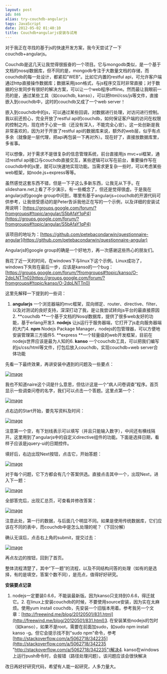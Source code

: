 ```yaml
---
layout: post
id: 846
alias: try-couchdb-angularjs
tags: JavaScript
date: 2012-05-02 01:40:10
title: Couchdb+angularjs安装与试用
---
```


对于我正在寻找的基于js的快速开发方案，我今天尝试了一下couchdb+angularjs。

Couchdb是这几天让我觉得很振奋的一个项目。它与mongodb类似，是一个基于文档的nosql数据库，但不同的是，mongodb专注于大数量文档的存储，而couchdb的每一处设计，都紧扣"WEB"。比如它内置的restful api，可允许客户端通过http直接操作数据库；数据采用json格式，与js程序交互时非常直接；对于数据的分发同步有很好的解决方案，可以让一个web程序offline。然而最让我眼前一亮的是，通过某些工具（如couchdb, kanso），可以把html/css/js等文件，直接嵌入到couchdb中，这时的couchdb又成了一个web server！

嵌入到couchdb中的js，可以通过某些回调，对数据进行处理，对访问进行控制。我以前还担心，完全开放了restful api的couchdb，如何保证客户端的访问在权限的控制之内，现在终于心安一些（还没有深入，不能完全心安）。这一处创新是我非常喜欢的，因为对于开放了restful api的数据库来说，额外的web层，似乎有点多余（就像是一层代理，把api再包装一下再对外）。现在好了，直接放数据库里，多省事。

可以想像，对于需求不是很复杂的信息管理系统，前台直接用js mvc+ui框架，通过restful api接口与couchdb直接交互，某些逻辑可以写在前台，重要操作写在couchdb中的js里，就可以快速地实现功能。当需求更复杂一些时，可以考虑某些web框架，如node.js+express等等。

虽然感觉这套东西不错，但是一下子这么多新东西，让我无从下手。在slideshare.net上看了不少演示，有一些概念了，但还是觉得很虚。于是我在angularjs的google group中问到，哪里有基于angularjs+couchdb的开源代码可供参考，让我倍受感动的是Peter告诉我他正在写的一个示例，以及详细的安装试用说明：[https://groups.google.com/forum/?fromgroups#!topic/angular/S5bAfaY1qP4](https://groups.google.com/forum/?fromgroups#!topic/angular/S5bAfaY1qP4)

该项目的地址为：[https://github.com/petebacondarwin/questionnaire-angular](https://github.com/petebacondarwin/questionnaire-angular)

Angularjs的google group的确是一个好地方，再一次感谢这些热心的朋友们。

我花了近一天的时间，在windows下与linux下这个示例。Linux成功了，windows下失败在最后一步，应该是kanso的一个bug：[https://groups.google.com/forum/?fromgroups#!topic/kanso/O-2dpLNTTn0](https://groups.google.com/forum/?fromgroups#!topic/kanso/O-2dpLNTTn0)

这里先解释一下提到的一些词：

1.  **angularjs** 一个浏览器端的mvc框架，双向绑定、router、directive、filter、以及对测试的良好支持，深深打动了我，是让我尝试转向js平台的最直接原因2.  **couchdb **一个基于文档的Nosql数据库，提供了很多web友好的功能，基于erlang开发3.  **nodejs** 让js运行于服务器端，它打开了js走向服务器端的大门4.  **npm** Nodejs Package Manager，nodejs的包管理器，可以方便地安装管理第三方插件5.  **express **一个轻量级的web开发框架，目前在nodejs世界应该是最为人知的6.  **kanso** 一个couchdb工具，可以把我们编写的js/css/html等文件，打包后放入couchdb，实现couchdb+web server合体功能

先看一下最终效果，再讲安装中遇到的问题及一些要点：

[![image](http://freewind.me/wp-content/uploads/2012/05/image_thumb.png "image")](http://freewind.me/wp-content/uploads/2012/05/image.png)

我也不知道naire这个词是什么意思，但估计这是一个“病人问卷调查”程序。首页显示一些调查问卷的名字，我们可以点击一个答题。这里点第一个：

[![image](http://freewind.me/wp-content/uploads/2012/05/image_thumb1.png "image")](http://freewind.me/wp-content/uploads/2012/05/image1.png)

点右边的Start开始，要先写资料及时间：

[![image](http://freewind.me/wp-content/uploads/2012/05/image_thumb2.png "image")](http://freewind.me/wp-content/uploads/2012/05/image2.png)

注意第一个空，有下划线表示可以填写（并且只能输入数字），中间还有横线隔开。这里用到了angularjs中的自定义directive组件的功能。下面是选择日期，看样子应该是jquery-ui的日期控件。

填好后，右边出现Next按钮，点击它，开始答题：

[![image](http://freewind.me/wp-content/uploads/2012/05/image_thumb3.png "image")](http://freewind.me/wp-content/uploads/2012/05/image3.png)

对于每个问题，它下方都会有几个答案供选。直接点击其中一个，出现Next，进入下一题：

[![image](http://freewind.me/wp-content/uploads/2012/05/image_thumb4.png "image")](http://freewind.me/wp-content/uploads/2012/05/image4.png)

全部答完后，出现汇总页，可查看并修改答案：

[![image](http://freewind.me/wp-content/uploads/2012/05/image_thumb5.png "image")](http://freewind.me/wp-content/uploads/2012/05/image5.png)

注意此处，第一行的数据，与后面几个明显不同。如果是使用传统数据库，它们应该在不同的表中，而couchdb中是怎么处理的呢？（下回分解）

确认无误后，点击右上角的submit，提交过去：

[![image](http://freewind.me/wp-content/uploads/2012/05/image_thumb6.png "image")](http://freewind.me/wp-content/uploads/2012/05/image6.png)

再点左边的按钮，回到了首页。

整体流程清楚了，其中“下一题”的流程，以及不同结构问答的处理（如有的是选择，有的是填空，答案个数不同），是亮点，值得好好研究。

**安装要点记录**

1.  nodejs一定要装0.6.6，不能装最新版。因为kanso只支持到0.6.6，得迁就它。2.  在linux上安装couchdb的时候，不要使用source安装，因为实在太麻烦。使用yum install couchdb，先安装一个旧版本用着。参考我另一个文章：[http://freewind.me/blog/20120501/831.html](http://freewind.me/blog/20120501/831.html)3.  在安装某些nodejs的包时（如kanso），如果不是root，需要在前面加sudo，如sudo npm install kanso -g。但它会提示找不到"sudo npm"命令，参考[http://stackoverflow.com/a/5062718/342235](http://stackoverflow.com/a/5062718/342235 "http://stackoverflow.com/a/5062718/342235")解决4.  kanso在windows上运行push命令时，会报错（路径处理问题）。该问题应该会很快解决

改日再好好研究代码，希望有人能一起研究，人多力量大。
